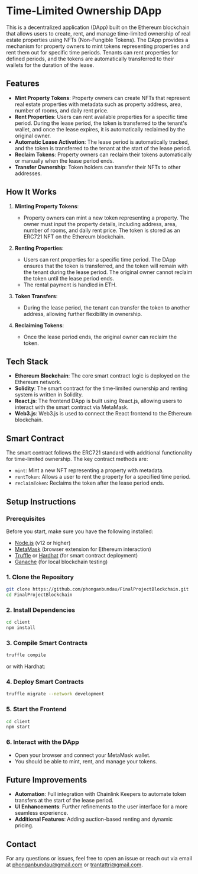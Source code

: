 
# Time-Limited Ownership DApp

This is a decentralized application (DApp) built on the Ethereum blockchain that allows users to create, rent, and manage time-limited ownership of real estate properties using NFTs (Non-Fungible Tokens). The DApp provides a mechanism for property owners to mint tokens representing properties and rent them out for specific time periods. Tenants can rent properties for defined periods, and the tokens are automatically transferred to their wallets for the duration of the lease.

## Features

- **Mint Property Tokens**: Property owners can create NFTs that represent real estate properties with metadata such as property address, area, number of rooms, and daily rent price.
- **Rent Properties**: Users can rent available properties for a specific time period. During the lease period, the token is transferred to the tenant's wallet, and once the lease expires, it is automatically reclaimed by the original owner.
- **Automatic Lease Activation**: The lease period is automatically tracked, and the token is transferred to the tenant at the start of the lease period.
- **Reclaim Tokens**: Property owners can reclaim their tokens automatically or manually when the lease period ends.
- **Transfer Ownership**: Token holders can transfer their NFTs to other addresses.

## How It Works

1. **Minting Property Tokens**: 
   - Property owners can mint a new token representing a property. The owner must input the property details, including address, area, number of rooms, and daily rent price. The token is stored as an ERC721 NFT on the Ethereum blockchain.

2. **Renting Properties**:
   - Users can rent properties for a specific time period. The DApp ensures that the token is transferred, and the token will remain with the tenant during the lease period. The original owner cannot reclaim the token until the lease period ends.
   - The rental payment is handled in ETH.

3. **Token Transfers**:
   - During the lease period, the tenant can transfer the token to another address, allowing further flexibility in ownership.


4. **Reclaiming Tokens**:
   - Once the lease period ends, the original owner can reclaim the token. 

## Tech Stack

- **Ethereum Blockchain**: The core smart contract logic is deployed on the Ethereum network.
- **Solidity**: The smart contract for the time-limited ownership and renting system is written in Solidity.
- **React.js**: The frontend DApp is built using React.js, allowing users to interact with the smart contract via MetaMask.
- **Web3.js**: Web3.js is used to connect the React frontend to the Ethereum blockchain.

## Smart Contract

The smart contract follows the ERC721 standard with additional functionality for time-limited ownership. The key contract methods are:

- `mint`: Mint a new NFT representing a property with metadata.
- `rentToken`: Allows a user to rent the property for a specified time period.
- `reclaimToken`: Reclaims the token after the lease period ends.



## Setup Instructions

### Prerequisites

Before you start, make sure you have the following installed:

- [Node.js](https://nodejs.org/en/) (v12 or higher)
- [MetaMask](https://metamask.io/) (browser extension for Ethereum interaction)
- [Truffle](https://www.trufflesuite.com/truffle) or [Hardhat](https://hardhat.org/) (for smart contract deployment)
- [Ganache](https://www.trufflesuite.com/ganache) (for local blockchain testing)

### 1. Clone the Repository

```bash
git clone https://github.com/phonganbundau/FinalProjectBlockchain.git
cd FinalProjectBlockchain
```

### 2. Install Dependencies

```bash
cd client
npm install
```

### 3. Compile Smart Contracts

```bash
truffle compile
```

or with Hardhat:


### 4. Deploy Smart Contracts

```bash
truffle migrate --network development
```


### 5. Start the Frontend

```bash
cd client
npm start
```

### 6. Interact with the DApp

- Open your browser and connect your MetaMask wallet.
- You should be able to mint, rent, and manage your tokens.

## Future Improvements

- **Automation**: Full integration with Chainlink Keepers to automate token transfers at the start of the lease period.
- **UI Enhancements**: Further refinements to the user interface for a more seamless experience.
- **Additional Features**: Adding auction-based renting and dynamic pricing.


## Contact

For any questions or issues, feel free to open an issue or reach out via email at [phonganbundau@gmail.com](mailto:phonganbundau@gmail.com) or [trantattri@gmail.com](mailto:trantattri@gmail.com).
